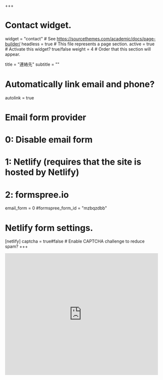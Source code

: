 +++
# Contact widget.
widget = "contact"  # See https://sourcethemes.com/academic/docs/page-builder/
headless = true  # This file represents a page section.
active = true  # Activate this widget? true/false
weight = 4  # Order that this section will appear.

title = "連絡先"
subtitle = ""

# Automatically link email and phone?
autolink = true

# Email form provider
#   0: Disable email form
#   1: Netlify (requires that the site is hosted by Netlify)
#   2: formspree.io
email_form = 0
#formspree_form_id = "mzbqzdbb"

# Netlify form settings.
[netlify]
  captcha = true#false  # Enable CAPTCHA challenge to reduce spam?
+++

<iframe src="https://www.google.com/maps/embed?pb=!1m18!1m12!1m3!1d775.3921384117331!2d140.0993547695038!3d36.10972000068319!2m3!1f0!2f0!3f0!3m2!1i1024!2i768!4f13.1!3m3!1m2!1s0x60220bff42ed7187%3A0x703de45087dde176!2z55CG56eR57O75qOfIEQsIO-8keS4geebriDlpKnnjovlj7Ag44Gk44GP44Gw5biCIOiMqOWfjuecjCAzMDUtMDAwNg!5e0!3m2!1sja!2sjp!4v1753081031253!5m2!1sja!2sjp" width="100%" height="400" style="border:0;" allowfullscreen="" loading="lazy" referrerpolicy="no-referrer-when-downgrade"></iframe>

